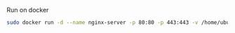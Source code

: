
Run on docker 
```bash
sudo docker run -d --name nginx-server -p 80:80 -p 443:443 -v /home/ubuntu/nginx_html:/usr/share/nginx/html  --network=bamzy-network nginx-server
```
